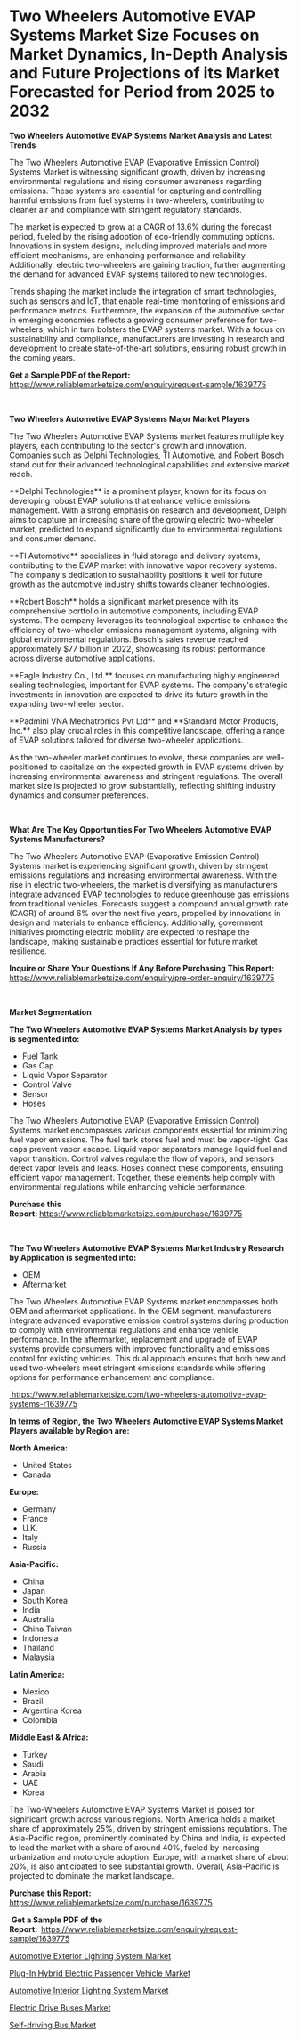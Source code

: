<p><h1>Two Wheelers Automotive EVAP Systems Market Size Focuses on Market Dynamics, In-Depth Analysis and Future Projections of its Market Forecasted for Period from 2025 to 2032</h1></p><p><strong>Two Wheelers Automotive EVAP Systems Market Analysis and Latest Trends</strong></p>
<p><p>The Two Wheelers Automotive EVAP (Evaporative Emission Control) Systems Market is witnessing significant growth, driven by increasing environmental regulations and rising consumer awareness regarding emissions. These systems are essential for capturing and controlling harmful emissions from fuel systems in two-wheelers, contributing to cleaner air and compliance with stringent regulatory standards.</p><p>The market is expected to grow at a CAGR of 13.6% during the forecast period, fueled by the rising adoption of eco-friendly commuting options. Innovations in system designs, including improved materials and more efficient mechanisms, are enhancing performance and reliability. Additionally, electric two-wheelers are gaining traction, further augmenting the demand for advanced EVAP systems tailored to new technologies.</p><p>Trends shaping the market include the integration of smart technologies, such as sensors and IoT, that enable real-time monitoring of emissions and performance metrics. Furthermore, the expansion of the automotive sector in emerging economies reflects a growing consumer preference for two-wheelers, which in turn bolsters the EVAP systems market. With a focus on sustainability and compliance, manufacturers are investing in research and development to create state-of-the-art solutions, ensuring robust growth in the coming years.</p></p>
<p><strong>Get a Sample PDF of the Report:&nbsp;</strong> <a href="https://www.reliablemarketsize.com/enquiry/request-sample/1639775?utm_campaign=1999&utm_medium=2&utm_source=Github&utm_content=ia&utm_term=30032025&utm_id=two-wheelers-automotive-evap-systems">https://www.reliablemarketsize.com/enquiry/request-sample/1639775</a></p>
<p>&nbsp;</p>
<p><strong>Two Wheelers Automotive EVAP Systems Major Market Players</strong></p>
<p><p>The Two Wheelers Automotive EVAP Systems market features multiple key players, each contributing to the sector's growth and innovation. Companies such as Delphi Technologies, TI Automotive, and Robert Bosch stand out for their advanced technological capabilities and extensive market reach.</p><p>**Delphi Technologies** is a prominent player, known for its focus on developing robust EVAP solutions that enhance vehicle emissions management. With a strong emphasis on research and development, Delphi aims to capture an increasing share of the growing electric two-wheeler market, predicted to expand significantly due to environmental regulations and consumer demand. </p><p>**TI Automotive** specializes in fluid storage and delivery systems, contributing to the EVAP market with innovative vapor recovery systems. The company's dedication to sustainability positions it well for future growth as the automotive industry shifts towards cleaner technologies. </p><p>**Robert Bosch** holds a significant market presence with its comprehensive portfolio in automotive components, including EVAP systems. The company leverages its technological expertise to enhance the efficiency of two-wheeler emissions management systems, aligning with global environmental regulations. Bosch's sales revenue reached approximately $77 billion in 2022, showcasing its robust performance across diverse automotive applications.</p><p>**Eagle Industry Co., Ltd.** focuses on manufacturing highly engineered sealing technologies, important for EVAP systems. The company's strategic investments in innovation are expected to drive its future growth in the expanding two-wheeler sector.</p><p>**Padmini VNA Mechatronics Pvt Ltd** and **Standard Motor Products, Inc.** also play crucial roles in this competitive landscape, offering a range of EVAP solutions tailored for diverse two-wheeler applications.</p><p>As the two-wheeler market continues to evolve, these companies are well-positioned to capitalize on the expected growth in EVAP systems driven by increasing environmental awareness and stringent regulations. The overall market size is projected to grow substantially, reflecting shifting industry dynamics and consumer preferences.</p></p>
<p>&nbsp;</p>
<p><strong>What Are The Key Opportunities For Two Wheelers Automotive EVAP Systems Manufacturers?</strong></p>
<p><p>The Two Wheelers Automotive EVAP (Evaporative Emission Control) Systems market is experiencing significant growth, driven by stringent emissions regulations and increasing environmental awareness. With the rise in electric two-wheelers, the market is diversifying as manufacturers integrate advanced EVAP technologies to reduce greenhouse gas emissions from traditional vehicles. Forecasts suggest a compound annual growth rate (CAGR) of around 6% over the next five years, propelled by innovations in design and materials to enhance efficiency. Additionally, government initiatives promoting electric mobility are expected to reshape the landscape, making sustainable practices essential for future market resilience.</p></p>
<p><strong>Inquire or Share Your Questions If Any Before Purchasing This Report:</strong> <a href="https://www.reliablemarketsize.com/enquiry/pre-order-enquiry/1639775?utm_campaign=1999&utm_medium=2&utm_source=Github&utm_content=ia&utm_term=30032025&utm_id=two-wheelers-automotive-evap-systems">https://www.reliablemarketsize.com/enquiry/pre-order-enquiry/1639775</a></p>
<p>&nbsp;</p>
<p><strong>Market Segmentation</strong></p>
<p><strong>The Two Wheelers Automotive EVAP Systems Market Analysis by types is segmented into:</strong></p>
<p><ul><li>Fuel Tank</li><li>Gas Cap</li><li>Liquid Vapor Separator</li><li>Control Valve</li><li>Sensor</li><li>Hoses</li></ul></p>
<p><p>The Two Wheelers Automotive EVAP (Evaporative Emission Control) Systems market encompasses various components essential for minimizing fuel vapor emissions. The fuel tank stores fuel and must be vapor-tight. Gas caps prevent vapor escape. Liquid vapor separators manage liquid fuel and vapor transition. Control valves regulate the flow of vapors, and sensors detect vapor levels and leaks. Hoses connect these components, ensuring efficient vapor management. Together, these elements help comply with environmental regulations while enhancing vehicle performance.</p></p>
<p><strong>Purchase this Report:&nbsp;</strong><a href="https://www.reliablemarketsize.com/purchase/1639775?utm_campaign=1999&utm_medium=2&utm_source=Github&utm_content=ia&utm_term=30032025&utm_id=two-wheelers-automotive-evap-systems">https://www.reliablemarketsize.com/purchase/1639775</a></p>
<p>&nbsp;</p>
<p><strong>The Two Wheelers Automotive EVAP Systems Market Industry Research by Application is segmented into:</strong></p>
<p><ul><li>OEM</li><li>Aftermarket</li></ul></p>
<p><p>The Two Wheelers Automotive EVAP Systems market encompasses both OEM and aftermarket applications. In the OEM segment, manufacturers integrate advanced evaporative emission control systems during production to comply with environmental regulations and enhance vehicle performance. In the aftermarket, replacement and upgrade of EVAP systems provide consumers with improved functionality and emissions control for existing vehicles. This dual approach ensures that both new and used two-wheelers meet stringent emissions standards while offering options for performance enhancement and compliance.</p></p>
<p><a href="https://www.reliablemarketsize.com/two-wheelers-automotive-evap-systems-r1639775?utm_campaign=1999&utm_medium=2&utm_source=Github&utm_content=ia&utm_term=30032025&utm_id=two-wheelers-automotive-evap-systems">&nbsp;https://www.reliablemarketsize.com/two-wheelers-automotive-evap-systems-r1639775</a></p>
<p><strong>In terms of Region, the Two Wheelers Automotive EVAP Systems Market Players available by Region are:</strong></p>
<p>
    <p> <strong> North America: </strong>
        <ul>
            <li>United States</li>
            <li>Canada</li>
        </ul>
        </p> 
    <p> <strong> Europe: </strong>
        <ul>
            <li>Germany</li>
            <li>France</li>
            <li>U.K.</li>
            <li>Italy</li>
            <li>Russia</li>
        </ul>
        </p> 
    <p> <strong> Asia-Pacific: </strong>
        <ul>
            <li>China</li>
            <li>Japan</li>
            <li>South Korea</li>
            <li>India</li>
            <li>Australia</li>
            <li>China Taiwan</li>
            <li>Indonesia</li>
            <li>Thailand</li>
            <li>Malaysia</li>
        </ul>
        </p> 
    <p> <strong> Latin America: </strong>
        <ul>
            <li>Mexico</li>
            <li>Brazil</li>
            <li>Argentina Korea</li>
            <li>Colombia</li>
        </ul>
        </p> 
    <p> <strong> Middle East & Africa: </strong>
        <ul>
            <li>Turkey</li>
            <li>Saudi</li>
            <li>Arabia</li>
            <li>UAE</li>
            <li>Korea</li>
        </ul>
    </p>
    </p>
<p><p>The Two-Wheelers Automotive EVAP Systems Market is poised for significant growth across various regions. North America holds a market share of approximately 25%, driven by stringent emissions regulations. The Asia-Pacific region, prominently dominated by China and India, is expected to lead the market with a share of around 40%, fueled by increasing urbanization and motorcycle adoption. Europe, with a market share of about 20%, is also anticipated to see substantial growth. Overall, Asia-Pacific is projected to dominate the market landscape.</p></p>
<p><strong>Purchase this Report: </strong><a href="https://www.reliablemarketsize.com/purchase/1639775?utm_campaign=1999&utm_medium=2&utm_source=Github&utm_content=ia&utm_term=30032025&utm_id=two-wheelers-automotive-evap-systems">https://www.reliablemarketsize.com/purchase/1639775</a></p>
<p>&nbsp;<strong>Get a Sample PDF of the Report:&nbsp;&nbsp;</strong><a href="https://www.reliablemarketsize.com/enquiry/request-sample/1639775?utm_campaign=1999&utm_medium=2&utm_source=Github&utm_content=ia&utm_term=30032025&utm_id=two-wheelers-automotive-evap-systems">https://www.reliablemarketsize.com/enquiry/request-sample/1639775</a></p>
<p><strong></strong></p>
<p><p><a href="https://github.com/pizolina/Market-Research-Report-List-7/blob/main/automotive-exterior-lighting-system-market.md?utm_campaign=1999&utm_medium=2&utm_source=Github&utm_content=ia&utm_term=30032025&utm_id=two-wheelers-automotive-evap-systems">Automotive Exterior Lighting System Market</a></p><p><a href="https://github.com/irisadoranrx/Market-Research-Report-List-1/blob/main/plug-in-hybrid-electric-passenger-vehicle-market.md?utm_campaign=1999&utm_medium=2&utm_source=Github&utm_content=ia&utm_term=30032025&utm_id=two-wheelers-automotive-evap-systems">Plug-In Hybrid Electric Passenger Vehicle Market</a></p><p><a href="https://github.com/sionepeppess/Market-Research-Report-List-1/blob/main/automotive-interior-lighting-system-market.md?utm_campaign=1999&utm_medium=2&utm_source=Github&utm_content=ia&utm_term=30032025&utm_id=two-wheelers-automotive-evap-systems">Automotive Interior Lighting System Market</a></p><p><a href="https://github.com/suzorfazlikb/Market-Research-Report-List-1/blob/main/electric-drive-buses-market.md?utm_campaign=1999&utm_medium=2&utm_source=Github&utm_content=ia&utm_term=30032025&utm_id=two-wheelers-automotive-evap-systems">Electric Drive Buses Market</a></p><p><a href="https://github.com/semenbobbaxu/Market-Research-Report-List-1/blob/main/self-driving-bus-market.md?utm_campaign=1999&utm_medium=2&utm_source=Github&utm_content=ia&utm_term=30032025&utm_id=two-wheelers-automotive-evap-systems">Self-driving Bus Market</a></p></p>